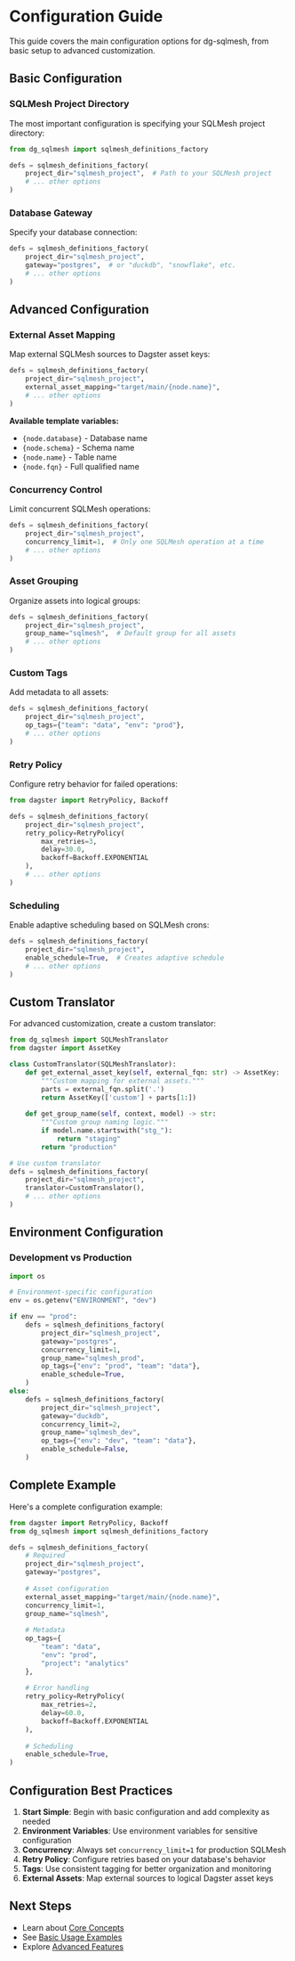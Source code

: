 # Configuration Guide

This guide covers the main configuration options for dg-sqlmesh, from basic setup to advanced customization.

## Basic Configuration

### SQLMesh Project Directory

The most important configuration is specifying your SQLMesh project directory:

```python
from dg_sqlmesh import sqlmesh_definitions_factory

defs = sqlmesh_definitions_factory(
    project_dir="sqlmesh_project",  # Path to your SQLMesh project
    # ... other options
)
```

### Database Gateway

Specify your database connection:

```python
defs = sqlmesh_definitions_factory(
    project_dir="sqlmesh_project",
    gateway="postgres",  # or "duckdb", "snowflake", etc.
    # ... other options
)
```

## Advanced Configuration

### External Asset Mapping

Map external SQLMesh sources to Dagster asset keys:

```python
defs = sqlmesh_definitions_factory(
    project_dir="sqlmesh_project",
    external_asset_mapping="target/main/{node.name}",
    # ... other options
)
```

**Available template variables:**
- `{node.database}` - Database name
- `{node.schema}` - Schema name  
- `{node.name}` - Table name
- `{node.fqn}` - Full qualified name

### Concurrency Control

Limit concurrent SQLMesh operations:

```python
defs = sqlmesh_definitions_factory(
    project_dir="sqlmesh_project",
    concurrency_limit=1,  # Only one SQLMesh operation at a time
    # ... other options
)
```

### Asset Grouping

Organize assets into logical groups:

```python
defs = sqlmesh_definitions_factory(
    project_dir="sqlmesh_project",
    group_name="sqlmesh",  # Default group for all assets
    # ... other options
)
```

### Custom Tags

Add metadata to all assets:

```python
defs = sqlmesh_definitions_factory(
    project_dir="sqlmesh_project",
    op_tags={"team": "data", "env": "prod"},
    # ... other options
)
```

### Retry Policy

Configure retry behavior for failed operations:

```python
from dagster import RetryPolicy, Backoff

defs = sqlmesh_definitions_factory(
    project_dir="sqlmesh_project",
    retry_policy=RetryPolicy(
        max_retries=3,
        delay=30.0,
        backoff=Backoff.EXPONENTIAL
    ),
    # ... other options
)
```

### Scheduling

Enable adaptive scheduling based on SQLMesh crons:

```python
defs = sqlmesh_definitions_factory(
    project_dir="sqlmesh_project",
    enable_schedule=True,  # Creates adaptive schedule
    # ... other options
)
```

## Custom Translator

For advanced customization, create a custom translator:

```python
from dg_sqlmesh import SQLMeshTranslator
from dagster import AssetKey

class CustomTranslator(SQLMeshTranslator):
    def get_external_asset_key(self, external_fqn: str) -> AssetKey:
        """Custom mapping for external assets."""
        parts = external_fqn.split('.')
        return AssetKey(['custom'] + parts[1:])
    
    def get_group_name(self, context, model) -> str:
        """Custom group naming logic."""
        if model.name.startswith("stg_"):
            return "staging"
        return "production"

# Use custom translator
defs = sqlmesh_definitions_factory(
    project_dir="sqlmesh_project",
    translator=CustomTranslator(),
    # ... other options
)
```

## Environment Configuration

### Development vs Production

```python
import os

# Environment-specific configuration
env = os.getenv("ENVIRONMENT", "dev")

if env == "prod":
    defs = sqlmesh_definitions_factory(
        project_dir="sqlmesh_project",
        gateway="postgres",
        concurrency_limit=1,
        group_name="sqlmesh_prod",
        op_tags={"env": "prod", "team": "data"},
        enable_schedule=True,
    )
else:
    defs = sqlmesh_definitions_factory(
        project_dir="sqlmesh_project",
        gateway="duckdb",
        concurrency_limit=2,
        group_name="sqlmesh_dev",
        op_tags={"env": "dev", "team": "data"},
        enable_schedule=False,
    )
```

## Complete Example

Here's a complete configuration example:

```python
from dagster import RetryPolicy, Backoff
from dg_sqlmesh import sqlmesh_definitions_factory

defs = sqlmesh_definitions_factory(
    # Required
    project_dir="sqlmesh_project",
    gateway="postgres",
    
    # Asset configuration
    external_asset_mapping="target/main/{node.name}",
    concurrency_limit=1,
    group_name="sqlmesh",
    
    # Metadata
    op_tags={
        "team": "data",
        "env": "prod",
        "project": "analytics"
    },
    
    # Error handling
    retry_policy=RetryPolicy(
        max_retries=2,
        delay=60.0,
        backoff=Backoff.EXPONENTIAL
    ),
    
    # Scheduling
    enable_schedule=True,
)
```

## Configuration Best Practices

1. **Start Simple**: Begin with basic configuration and add complexity as needed
2. **Environment Variables**: Use environment variables for sensitive configuration
3. **Concurrency**: Always set `concurrency_limit=1` for production SQLMesh
4. **Retry Policy**: Configure retries based on your database's behavior
5. **Tags**: Use consistent tagging for better organization and monitoring
6. **External Assets**: Map external sources to logical Dagster asset keys

## Next Steps

- Learn about [Core Concepts](../user-guide/core-concepts.md)
- See [Basic Usage Examples](../examples/basic-usage.md)
- Explore [Advanced Features](../user-guide/advanced-features.md)
